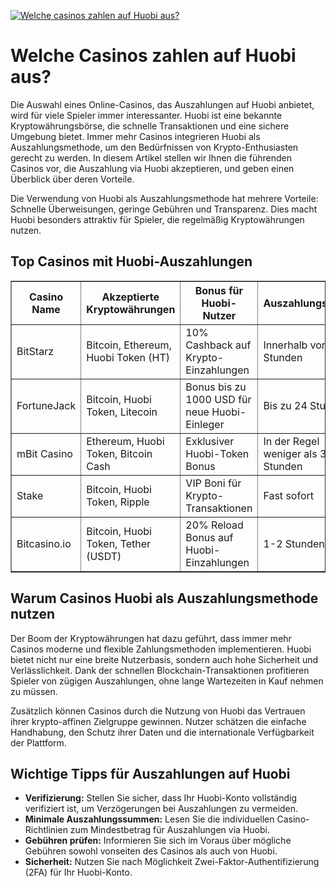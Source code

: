 [![Welche casinos zahlen auf Huobi aus?](https://123-caf.pages.dev/gitsignup.png)](https://vrmoo.ru/Bt82HjjY)

<h1>Welche Casinos zahlen auf Huobi aus?</h1> <p>Die Auswahl eines Online-Casinos, das Auszahlungen auf Huobi anbietet, wird für viele Spieler immer interessanter. Huobi ist eine bekannte Kryptowährungsbörse, die schnelle Transaktionen und eine sichere Umgebung bietet. Immer mehr Casinos integrieren Huobi als Auszahlungsmethode, um den Bedürfnissen von Krypto-Enthusiasten gerecht zu werden. In diesem Artikel stellen wir Ihnen die führenden Casinos vor, die Auszahlung via Huobi akzeptieren, und geben einen Überblick über deren Vorteile.</p>  <p>Die Verwendung von Huobi als Auszahlungsmethode hat mehrere Vorteile: Schnelle Überweisungen, geringe Gebühren und Transparenz. Dies macht Huobi besonders attraktiv für Spieler, die regelmäßig Kryptowährungen nutzen.</p>  <h2>Top Casinos mit Huobi-Auszahlungen</h2> <table border="1" cellpadding="8" cellspacing="0">   <thead>     <tr>       <th>Casino Name</th>       <th>Akzeptierte Kryptowährungen</th>       <th>Bonus für Huobi-Nutzer</th>       <th>Auszahlungsdauer</th>     </tr>   </thead>   <tbody>     <tr>       <td>BitStarz</td>       <td>Bitcoin, Ethereum, Huobi Token (HT)</td>       <td>10% Cashback auf Krypto-Einzahlungen</td>       <td>Innerhalb von 1-2 Stunden</td>     </tr>     <tr>       <td>FortuneJack</td>       <td>Bitcoin, Huobi Token, Litecoin</td>       <td>Bonus bis zu 1000 USD für neue Huobi-Einleger</td>       <td>Bis zu 24 Stunden</td>     </tr>     <tr>       <td>mBit Casino</td>       <td>Ethereum, Huobi Token, Bitcoin Cash</td>       <td>Exklusiver Huobi-Token Bonus</td>       <td>In der Regel weniger als 3 Stunden</td>     </tr>     <tr>       <td>Stake</td>       <td>Bitcoin, Huobi Token, Ripple</td>       <td>VIP Boni für Krypto-Transaktionen</td>       <td>Fast sofort</td>     </tr>     <tr>       <td>Bitcasino.io</td>       <td>Bitcoin, Huobi Token, Tether (USDT)</td>       <td>20% Reload Bonus auf Huobi-Einzahlungen</td>       <td>1-2 Stunden</td>     </tr>   </tbody> </table>  <h2>Warum Casinos Huobi als Auszahlungsmethode nutzen</h2> <p>Der Boom der Kryptowährungen hat dazu geführt, dass immer mehr Casinos moderne und flexible Zahlungsmethoden implementieren. Huobi bietet nicht nur eine breite Nutzerbasis, sondern auch hohe Sicherheit und Verlässlichkeit. Dank der schnellen Blockchain-Transaktionen profitieren Spieler von zügigen Auszahlungen, ohne lange Wartezeiten in Kauf nehmen zu müssen.</p>  <p>Zusätzlich können Casinos durch die Nutzung von Huobi das Vertrauen ihrer krypto-affinen Zielgruppe gewinnen. Nutzer schätzen die einfache Handhabung, den Schutz ihrer Daten und die internationale Verfügbarkeit der Plattform.</p>  <h2>Wichtige Tipps für Auszahlungen auf Huobi</h2> <ul>   <li><strong>Verifizierung:</strong> Stellen Sie sicher, dass Ihr Huobi-Konto vollständig verifiziert ist, um Verzögerungen bei Auszahlungen zu vermeiden.</li>   <li><strong>Minimale Auszahlungssummen:</strong> Lesen Sie die individuellen Casino-Richtlinien zum Mindestbetrag für Auszahlungen via Huobi.</li>   <li><strong>Gebühren prüfen:</strong> Informieren Sie sich im Voraus über mögliche Gebühren sowohl vonseiten des Casinos als auch von Huobi.</li>   <li><strong>Sicherheit:</strong> Nutzen Sie nach Möglichkeit Zwei-Faktor-Authentifizierung (2FA) für Ihr Huobi-Konto.</li> </ul>